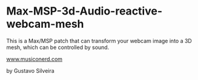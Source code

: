 # Max-MSP-3d-Audio-reactive-webcam-mesh

This is a Max/MSP patch that can transform your webcam image into a 3D mesh, which can be controlled by sound.

www.musiconerd.com

by Gustavo Silveira
